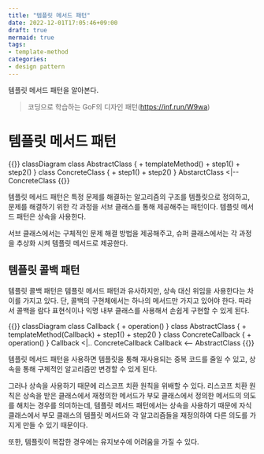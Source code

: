 ```yaml
---
title: "템플릿 메서드 패턴"
date: 2022-12-01T17:05:46+09:00
draft: true
mermaid: true
tags:
- template-method
categories:
- design pattern
---
```

템플릿 메서드 패턴을 알아본다.
<!--more-->

> 코딩으로 학습하는 GoF의 디자인 패턴(https://inf.run/W9wa)

# 템플릿 메서드 패턴

{{<mermaid>}}
classDiagram
    class AbstractClass {
        + templateMethod()
        + step1()
        + step2()
    }
    class ConcreteClass {
        + step1()
        + step2()
    }
    AbstarctClass <|-- ConcreteClass
{{</mermaid>}}

템플릿 메서드 패턴은 특정 문제를 해결하는 알고리즘의 구조를 템플릿으로 정의하고, 문제를 해결하기 위한 각 과정을 서브 클래스를 통해 제공해주는 패턴이다. 템플릿 메서드 패턴은 상속을 사용한다.

서브 클래스에서는 구체적인 문제 해결 방법을 제공해주고, 슈퍼 클래스에서는 각 과정을 추상화 시켜 템플릿 메서드로 제공한다.

## 템플릿 콜백 패턴

템플릿 콜백 패턴은 템플릿 메서드 패턴과 유사하지만, 상속 대신 위임을 사용한다는 차이를 가지고 있다. 단, 콜백의 구현체에서는 하나의 메서드만 가지고 있어야 한다. 따라서 콜백을 람다 표현식이나 익명 내부 클래스를 사용해서 손쉽게 구현할 수 있게 된다.

{{<mermaid>}}
classDiagram
    class Callback {
        + operation()
    }
    class AbstractClass {
        + templateMethod(Callback)
        + step1()
        + step2()
    }
    class ConcreteCallback {
        + operation()
    }
    Callback <|.. ConcreteCallback
    Callback <-- AbstractClass
{{</mermaid>}}

템플릿 메서드 패턴을 사용하면 템플릿을 통해 재사용되는 중복 코드를 줄일 수 있고, 상속을 통해 구체적인 알고리즘만 변경할 수 있게 된다.

그러나 상속을 사용하기 때문에 리스코프 치환 원칙을 위배할 수 있다. 리스코프 치환 원칙은 상속을 받은 클래스에서 재정의한 메서드가 부모 클래스에서 정의한 메서드의 의도를 해치는 경우를 의미하는데, 템플릿 메서드 패턴에서는 상속을 사용하기 때문에 자식 클래스에서 부모 클래스의 템플릿 메서드와 각 알고리즘들을 재정의하여 다른 의도를 가지게 만들 수 있기 때문이다.

또한, 템플릿이 복잡한 경우에는 유지보수에 어려움을 가질 수 있다.